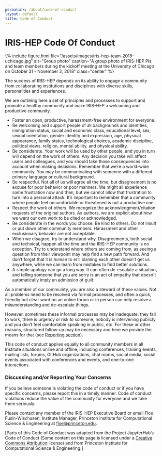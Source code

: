 ```yaml
---
permalink: /about/code-of-conduct
layout: default
title: Code of Conduct
---
```


# IRIS-HEP Code Of Conduct

{% include figure.html
  file="/assets/images/iris-hep-team-2018-uchicago.jpg"
  alt="Group photo"
  caption="A group photo of IRIS-HEP PIs and team members during the kickoff meeting at the University of Chicago on October 31 - November 2, 2018"
  class="center"
%}

The success of IRIS-HEP depends on its ability to engage a community from
collaborating institutions and disciplines with diverse skills, personalities
and experiences.

We are outlining here a set of principles and processes to support and promote
a healthy community and make IRIS-HEP a welcoming and productive community.

* Foster an open, productive, harassment-free environment for everyone.
* Be welcoming and support people of all backgrounds and identities,
  immigration status, social and economic class, educational level, sex, sexual
  orientation, gender identity and expression, age, physical appearance, family
  status, technological choices, academic discipline, political views,
  religion, mental ability, and physical ability.
* Be considerate. Your work will be used by other people, and you in turn will
  depend on the work of others. Any decision you take will affect users and
  colleagues, and you should take those consequences into account when making
  decisions. Remember that we’re a world-wide community. You may be
  communicating with someone with a different primary language or cultural
  background.
* Be respectful. Not all of us will agree all the time, but disagreement is no
  excuse for poor behavior or poor manners. We might all experience some
  frustration now and then, but we cannot allow that frustration to turn into a
  personal attack. It’s important to remember that a community where people
  feel uncomfortable or threatened is not a productive one.
* Respect the work of others. We recognize the acknowledgment/citation requests
  of the original authors. As authors, we are explicit about how we want our
  own work to be cited or acknowledged.
* Be considerate in the words you choose. Be kind to others. Do not insult or
  put down other community members. Harassment and other exclusionary behavior
  are not acceptable.
* When we disagree, try to understand why. Disagreements, both social and
  technical, happen all the time and the IRIS-HEP community is no exception.
  Try to understand where others are coming from, as seeing a question from
  their viewpoint may help find a new path forward. And don’t forget that it is
  human to err: blaming each other doesn't get us anywhere, while we can learn
  from mistakes to find better solutions.
* A simple apology can go a long way. It can often de-escalate a situation, and
  telling someone that you are sorry is an act of empathy that doesn't
  automatically imply an admission of guilt.

As a member of our community, you are also a steward of these values. Not all
problems need to be resolved via formal processes, and often a quick, friendly
but clear word on an online forum or in person can help resolve a
misunderstanding and de-escalate things.

However, sometimes these informal processes may be inadequate: they fail to
work, there is urgency or risk to someone, nobody is intervening publicly and
you don’t feel comfortable speaking in public, etc. For these or other reasons,
structured follow-up may be necessary and here we provide the means for that
(see [Reporting section](#discussing-andor-reporting-your-concerns)).

This code of conduct applies equally to all community members in all Institute
situations online and offline, including conferences, training events, mailing
lists, forums, GitHub organizations, chat rooms, social media, social events
associated with conferences and events, and one-to-one interactions.

### Discussing and/or Reporting Your Concerns

If you believe someone is violating the code of conduct or if you have specific
concerns, please report this in a timely manner. Code of conduct violations
reduce the value of the community for everyone and we take them seriously.

Please contact any member of the IRIS-HEP Executive Board or email Floe
Fusin-Wischusen, Institute Manager, Princeton Institute for Computational
Science & Engineering at [floe@princeton.edu](mailto:floe@princeton.edu).

[Parts of this Code of Conduct was adapted from the Project JupyterHub’s Code
of Conduct (Some content on this page is licensed under a [Creative Commons
Attribution][] license) and from Princeton Institute for Computational Science
& Engineering.]


[IRIS-HEP Executive Board]: https://iris-hep.org/about/executive-board
[Creative Commons Attribution]: http://creativecommons.org/licenses/by/3.0/
